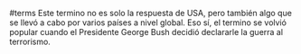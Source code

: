 #terms 
Este termino no es solo la respuesta de USA, pero también algo que se llevó a cabo por varios países a nivel global. Eso sí, el termino se volvió popular cuando el Presidente George Bush decidió declararle la guerra al terrorismo. 